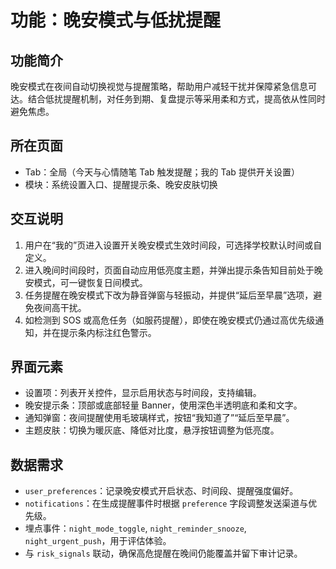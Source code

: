 # 功能：晚安模式与低扰提醒

## 功能简介
晚安模式在夜间自动切换视觉与提醒策略，帮助用户减轻干扰并保障紧急信息可达。结合低扰提醒机制，对任务到期、复盘提示等采用柔和方式，提高依从性同时避免焦虑。

## 所在页面
- Tab：全局（今天与心情随笔 Tab 触发提醒；我的 Tab 提供开关设置）
- 模块：系统设置入口、提醒提示条、晚安皮肤切换

## 交互说明
1. 用户在“我的”页进入设置开关晚安模式生效时间段，可选择学校默认时间或自定义。
2. 进入晚间时间段时，页面自动应用低亮度主题，并弹出提示条告知目前处于晚安模式，可一键恢复日间模式。
3. 任务提醒在晚安模式下改为静音弹窗与轻振动，并提供“延后至早晨”选项，避免夜间高干扰。
4. 如检测到 SOS 或高危任务（如服药提醒），即使在晚安模式仍通过高优先级通知，并在提示条内标注红色警示。

## 界面元素
- 设置项：列表开关控件，显示启用状态与时间段，支持编辑。
- 晚安提示条：顶部或底部轻量 Banner，使用深色半透明底和柔和文字。
- 通知弹窗：夜间提醒使用毛玻璃样式，按钮“我知道了”“延后至早晨”。
- 主题皮肤：切换为暖灰底、降低对比度，悬浮按钮调整为低亮度。

## 数据需求
- `user_preferences`：记录晚安模式开启状态、时间段、提醒强度偏好。
- `notifications`：在生成提醒事件时根据 `preference` 字段调整发送渠道与优先级。
- 埋点事件：`night_mode_toggle`, `night_reminder_snooze`, `night_urgent_push`，用于评估体验。
- 与 `risk_signals` 联动，确保高危提醒在晚间仍能覆盖并留下审计记录。
